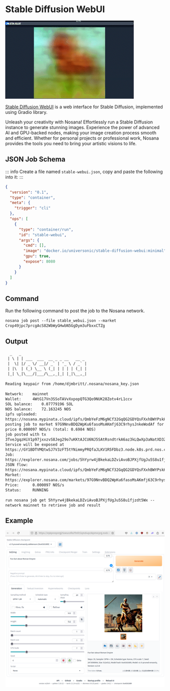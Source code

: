 # Stable Diffusion WebUI

![Stable Diffusion WebUI](./stable_diff.gif)

[Stable Diffusion WebUI](https://github.com/AUTOMATIC1111/stable-diffusion-webui) is a web interface for Stable Diffusion, implemented using Gradio library.

Unleash your creativity with Nosana! Effortlessly run a Stable Diffusion instance to generate stunning images. 
Experience the power of advanced AI and GPU-backed nodes, making your image creation process smooth and efficient. 
Whether for personal projects or professional work, Nosana provides the tools you need to bring your artistic visions to life.

## JSON Job Schema

::: info
Create a file named `stable-webui.json`, copy and paste the following into it:
:::

```json
{
  "version": "0.1",
  "type": "container",
  "meta": {
    "trigger": "cli"
  },
  "ops": [
    {
      "type": "container/run",
      "id": "stable-webui",
      "args": {
        "cmd": [],
        "image": "docker.io/universonic/stable-diffusion-webui:minimal",
        "gpu": true,
        "expose": 8080
      }
    }
  ]
}
```

## Command

Run the following command to post the job to the Nosana network.

```sh:no-line-numbers
nosana job post --file stable_webui.json --market Crop49jpc7prcgAcS82WbWyGHwbN5GgDym3uFbxxCTZg
```

## Output

```sh:no-line-numbers
  _   _
 | \ | | ___  ___  __ _ _ __   __ _
 |  \| |/ _ \/ __|/ _` | '_ \ / _` |
 | |\  | (_) \__ \ (_| | | | | (_| |
 |_| \_|\___/|___/\__,_|_| |_|\__,_|

Reading keypair from /home/djmbritt/.nosana/nosana_key.json

Network:	mainnet
Wallet:		4WtG17Vn3SSoTAVvXxpopQTG3Qo9NUK28Zotv4rL1ccv
SOL balance:	0.07779196 SOL
NOS balance:	72.163245 NOS
ipfs uploaded:	https://nosana.mypinata.cloud/ipfs/QmbYeFzM6gNCf32GqQG2GDYQsFXxhBWYPskHHzooQSURBW
posting job to market 97G9NnvBDQ2WpKu6fasoMsAKmfj63C9rhysJnkeWodAf for price 0.000097 NOS/s (total: 0.6984 NOS)
job posted with tx 3TveJgqzHiV1p97jxxzvS8Jeg29o7uKKtAJCU6NJ5SAtRsndtrkA6az3kLQwXp3aNatXD3ZUrBJ64YetWpTXsTFB!
Service will be exposed at https://GY1BDTVMQtwSJ7V3zFT5tYNimmyPRQfaJLKV1R5FDbz3.node.k8s.prd.nos.ci
Job:		https://explorer.nosana.com/jobs/5hYyrw4jBkekaLDZviAvoBJPXjfUgJu5S8u1fjzdt5Wx
JSON flow:	https://nosana.mypinata.cloud/ipfs/QmbYeFzM6gNCf32GqQG2GDYQsFXxhBWYPskHHzooQSURBW
Market:		https://explorer.nosana.com/markets/97G9NnvBDQ2WpKu6fasoMsAKmfj63C9rhysJnkeWodAf
Price:		0.000097 NOS/s
Status:		RUNNING

run nosana job get 5hYyrw4jBkekaLDZviAvoBJPXjfUgJu5S8u1fjzdt5Wx --network mainnet to retrieve job and result
```

## Example


![Stable Diffusion WebUI](./stable_webui.png)



